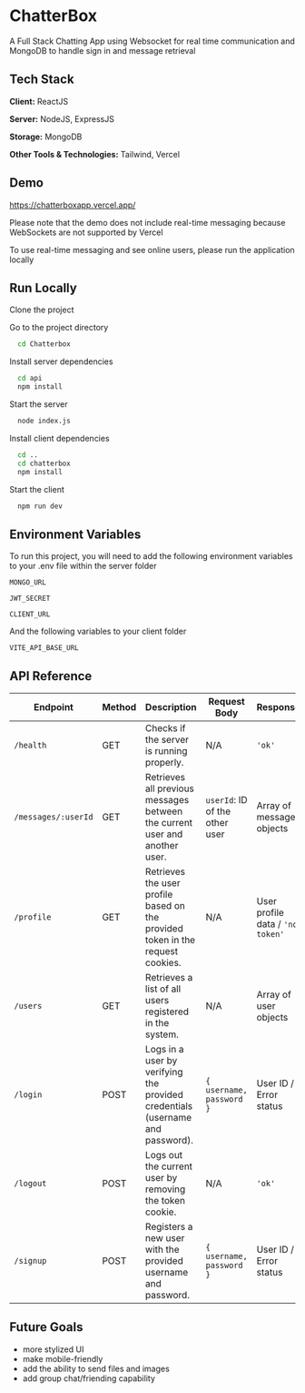 
# ChatterBox 

A Full Stack Chatting App using Websocket for real time communication and MongoDB to handle sign in and message retrieval

## Tech Stack

**Client:** ReactJS

**Server:** NodeJS, ExpressJS

**Storage:** MongoDB

**Other Tools & Technologies:** Tailwind, Vercel


## Demo 

https://chatterboxapp.vercel.app/

Please note that the demo does not include real-time messaging because WebSockets are not supported by Vercel

To use real-time messaging and see online users, please run the application locally


## Run Locally

Clone the project

Go to the project directory

```bash
  cd Chatterbox
```

Install server dependencies

```bash
  cd api
  npm install
```

Start the server

```bash
  node index.js
```

Install client dependencies

```bash
  cd ..
  cd chatterbox
  npm install
```

Start the client

```bash
  npm run dev
```

## Environment Variables

To run this project, you will need to add the following environment variables to your .env file within the server folder

`MONGO_URL`

`JWT_SECRET`

`CLIENT_URL`

And the following variables to your client folder

`VITE_API_BASE_URL`

## API Reference

| Endpoint          | Method | Description                                 | Request Body                           | Response                    |
|-------------------|--------|---------------------------------------------|----------------------------------------|-----------------------------|
| `/health`         | GET    | Checks if the server is running properly.   | N/A                                    | `'ok'`                      |
| `/messages/:userId` | GET  | Retrieves all previous messages between the current user and another user. | `userId`: ID of the other user | Array of message objects |
| `/profile`        | GET    | Retrieves the user profile based on the provided token in the request cookies. | N/A                                    | User profile data / `'no token'` |
| `/users`          | GET    | Retrieves a list of all users registered in the system. | N/A                                    | Array of user objects      |
| `/login`          | POST   | Logs in a user by verifying the provided credentials (username and password). | `{ username, password }`              | User ID / Error status     |
| `/logout`         | POST   | Logs out the current user by removing the token cookie. | N/A                                    | `'ok'`                      |
| `/signup`         | POST   | Registers a new user with the provided username and password. | `{ username, password }`              | User ID / Error status     |

## Future Goals 

* more stylized UI
* make mobile-friendly
* add the ability to send files and images
* add group chat/friending capability

